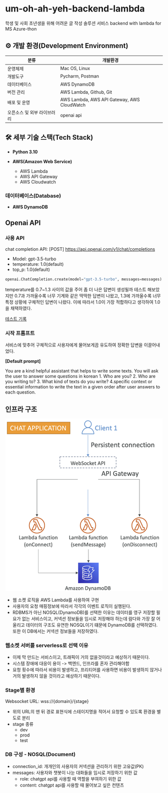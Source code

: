 # um-oh-ah-yeh-backend-lambda
학생 및 사회 초년생을 위해 어려운 글 작성 솔루션 서비스 backend with lambda for MS Azure-thon

## ⚙️ 개발 환경(Development Environment)

| 분류 | 개발환경                                                   | 
|---|--------------------------------------------------------|
| 운영체제 | Mac OS, Linux                                          |
| 개발도구 | Pycharm, Postman               |
| 데이터베이스 | AWS DynamoDB                                                  |
| 버전 관리 | AWS Lambda, Github, Git                                            |
| 배포 및 운영 | AWS Lambda, AWS API Gateway, AWS CloudWatch |
| 오픈소스 및 외부 라이브러리 | openai api                                              |

## 🛠 세부 기술 스택(Tech Stack)

- **Python 3.10**

- **AWS(Amazon Web Service)**
    - AWS Lambda
    - AWS API Gateway
    - AWS Cloudwatch

### 데이터베이스(Database)

- **AWS DynamoDB**

## Openai API

### 사용 API

chat completion API: [POST] https://api.openai.com/v1/chat/completions
- Model: gpt-3.5-turbo
- temperature: 1.0(default)
- top_p: 1.0(default)

```python
openai.ChatCompletion.create(model="gpt-3.5-turbo", messages=messages)
```

temperature를 0.7~1.3 사이의 값을 주어 좀 더 나은 답변이 생성될까 테스트 해보았지만 0.7과 가까울수록 너무 기계와 같은 딱딱한 답변이 나왔고, 1.3에 가까울수록 너무 특정 상황에 구체적인 답변이 나왔다. 이에 따라서 1.0이 가장 적합하다고 생각하여 1.0을 채택하였다.

[테스트 기록](https://surf-healer-e38.notion.site/opeai-api-test-834c49038d49427790591fabc61be546)

### 시작 프롬프트

서비스에 맞추어 구체적으로 사용자에게 물어보게끔 유도하여 정확한 답변을 이끌어내었다.

**[Default prompt]**

You are a kind helpful assistant that helps to write some texts. You will ask the user to answer some questions in korean 1. Who are you? 2. Who are you writing to? 3. What kind of texts do you write? 4.specific context or essential information to write the text in a given order after user answers to each question.

## 인프라 구조

![infrastructure](images/infrastructure.png)

- 웹 소켓 로직을 AWS Lambda를 사용하여 구현
- 사용자의 요청 매핑정보에 따라서 각각의 이벤트 로직이 실행된다.
- RDBMS가 아닌 NOSQL(DynamoDB)를 선택한 이유는 데이터를 영구 저장할 필요가 없는 서비스이고, 커넥션 정보들을 임시로 저장해야 하는데 람다와 가장 잘 어울리고 데이터의 구조도 유연한 NOSQL이기 떄문에 DynamoDB를 선택하였다. 또한 이 DB에서는 커넥션 정보들을 저장하였다.

### 웹소켓 서버를 serverless로 선택 이유

- 이제 막 만드는 서비스이고, 트래픽이 거의 없을것이라고 예상하기 때문이다.
- 시스템 장애에 대응이 용이 -> 백엔드, 인프라를 혼자 관리해야함
- 요청 횟수에 따라서 비용이 발생하고, 프리티어를 사용하면 비용이 발생하지 않거나 거의 발생하지 않을 것이라고 예상하기 때문이다.

### Stage별 환경

Websocket URL: wss://{domain}/{stage}

- 위의 URL의 맨 뒤 경로 표현식에 스테이지명을 적어서 요청할 수 있도록 환경을 별도로 분리
- stage 종류
  - dev
  - prod
  - test

### DB 구성 - NOSQL(Document)

- connection_id: 개개인의 사용자의 커넥션을 관리하기 위한 고유값(PK)
- messages: 사용자와 챗봇이 나눈 대화들을 임시로 저장하기 위한 값
  - role: chatgpt api를 사용할 때 역할을 부여하기 위한 값
  - content: chatgpt api를 사용할 때 물어보고 싶은 컨텐츠